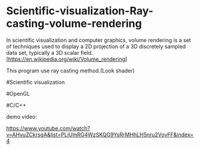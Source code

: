 # Scientific-visualization-Ray-casting-volume-rendering

In scientific visualization and computer graphics, volume rendering is a set of techniques used to display a 2D projection of a 3D discretely sampled data set, typically a 3D scalar field.[https://en.wikipedia.org/wiki/Volume_rendering]

This program use ray casting method.(Look shader)

#Scientific visualization

#OpenGL

#C/C++

demo video:

https://www.youtube.com/watch?v=AHvuZCkrsgA&list=PLjUmRG4WzSKQG9YsRrMHhLH5nru2VovFF&index=4
